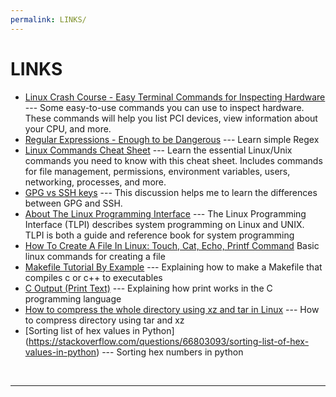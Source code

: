 ```yaml
---
permalink: LINKS/
---
```


# LINKS

* [Linux Crash Course - Easy Terminal Commands for Inspecting Hardware](https://youtu.be/oGyJr-iUwt8?si=59V2boc0XfmlFekg) --- 
Some easy-to-use commands you can use to inspect hardware. 
These commands will help you list PCI devices, view information about your CPU, and more.
* [Regular Expressions - Enough to be Dangerous](https://www.youtube.com/watch?v=bgBWp9EIlMM) --- Learn simple Regex
* [Linux Commands Cheat Sheet](https://www.geeksforgeeks.org/linux-commands-cheat-sheet/) --- Learn the essential Linux/Unix commands you need to know with this cheat sheet. Includes commands for file management, permissions, environment variables, users, networking, processes, and more.
* [GPG vs SSH keys](https://ubuntuforums.org/showthread.php?t=1402933) --- This discussion helps me to learn the differences between GPG and SSH.
* [About The Linux Programming Interface](https://man7.org/tlpi/tlpi_in_detail.html) --- The Linux Programming Interface (TLPI) describes system programming on Linux and UNIX. TLPI is both a guide and reference book for system programming
* [How To Create A File In Linux: Touch, Cat, Echo, Printf Command](https://unstop.com/blog/how-to-create-a-file-in-linux)
Basic linux commands for creating a file
* [Makefile Tutorial By Example](https://makefiletutorial.com/) --- Explaining how to make a Makefile that compiles c or c++ to executables
* [C Output (Print Text)](https://www.w3schools.com/c/c_output.php) --- Explaining how print works in the C programming language
* [How to compress the whole directory using xz and tar in Linux](https://www.cyberciti.biz/faq/compress-the-whole-directory-using-xz-and-tar/) --- How to compress directory using tar and xz
* [Sorting list of hex values in Python] (https://stackoverflow.com/questions/66803093/sorting-list-of-hex-values-in-python) --- Sorting hex numbers in python
<br>
<hr>
